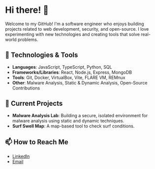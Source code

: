 # Hi there! 👋

Welcome to my GitHub! I'm a software engineer who enjoys building projects related to web development, security, and open-source. I love experimenting with new technologies and creating tools that solve real-world problems.

## 🔧 Technologies & Tools

- **Languages**: JavaScript, TypeScript, Python, SQL
- **Frameworks/Libraries**: React, Node.js, Express, MongoDB
- **Tools**: Git, Docker, VirtualBox, Vite, FLARE VM, REMnux
- **Other**: Malware Analysis, Static & Dynamic Analysis, Open-Source Contributions

## 🌱 Current Projects

- **Malware Analysis Lab**: Building a secure, isolated environment for malware analysis using static and dynamic techniques.
- **Surf Swell Map**: A map-based tool to check surf conditions.

## 📫 How to Reach Me

- [LinkedIn](https://www.linkedin.com/in/amy-wall/)
- [Email](mailto:itsAmyWall@gmail.com)

